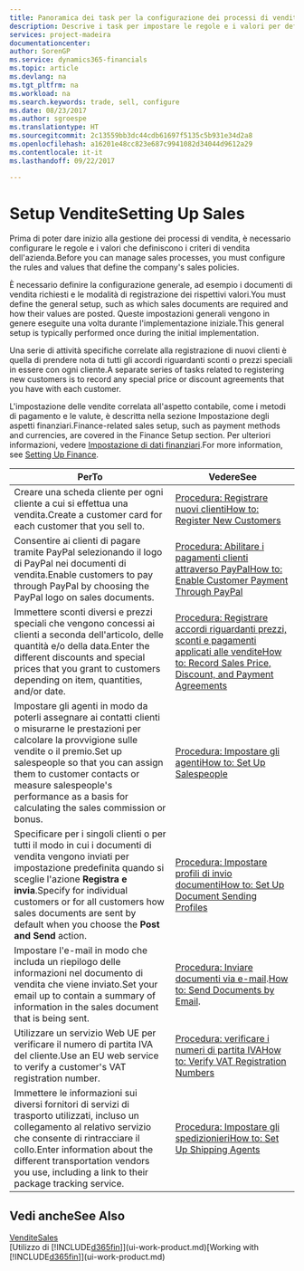 ```yaml
---
title: Panoramica dei task per la configurazione dei processi di vendita | Documenti Microsoft
description: Descrive i task per impostare le regole e i valori per definire i criteri e processi di vendita.
services: project-madeira
documentationcenter: 
author: SorenGP
ms.service: dynamics365-financials
ms.topic: article
ms.devlang: na
ms.tgt_pltfrm: na
ms.workload: na
ms.search.keywords: trade, sell, configure
ms.date: 08/23/2017
ms.author: sgroespe
ms.translationtype: HT
ms.sourcegitcommit: 2c13559bb3dc44cdb61697f5135c5b931e34d2a8
ms.openlocfilehash: a16201e48cc823e687c9941082d34044d9612a29
ms.contentlocale: it-it
ms.lasthandoff: 09/22/2017

---
```

# <a name="setting-up-sales"></a><span data-ttu-id="b86af-103">Setup Vendite</span><span class="sxs-lookup"><span data-stu-id="b86af-103">Setting Up Sales</span></span>
<span data-ttu-id="b86af-104">Prima di poter dare inizio alla gestione dei processi di vendita, è necessario configurare le regole e i valori che definiscono i criteri di vendita dell'azienda.</span><span class="sxs-lookup"><span data-stu-id="b86af-104">Before you can manage sales processes, you must configure the rules and values that define the company's sales policies.</span></span>

<span data-ttu-id="b86af-105">È necessario definire la configurazione generale, ad esempio i documenti di vendita richiesti e le modalità di registrazione dei rispettivi valori.</span><span class="sxs-lookup"><span data-stu-id="b86af-105">You must define the general setup, such as which sales documents are required and how their values are posted.</span></span> <span data-ttu-id="b86af-106">Queste impostazioni generali vengono in genere eseguite una volta durante l'implementazione iniziale.</span><span class="sxs-lookup"><span data-stu-id="b86af-106">This general setup is typically performed once during the initial implementation.</span></span>

<span data-ttu-id="b86af-107">Una serie di attività specifiche correlate alla registrazione di nuovi clienti è quella di prendere nota di tutti gli accordi riguardanti sconti o prezzi speciali in essere con ogni cliente.</span><span class="sxs-lookup"><span data-stu-id="b86af-107">A separate series of tasks related to registering new customers is to record any special price or discount agreements that you have with each customer.</span></span>

<span data-ttu-id="b86af-108">L'impostazione delle vendite correlata all'aspetto contabile, come i metodi di pagamento e le valute, è descritta nella sezione Impostazione degli aspetti finanziari.</span><span class="sxs-lookup"><span data-stu-id="b86af-108">Finance-related sales setup, such as payment methods and currencies, are covered in the Finance Setup section.</span></span> <span data-ttu-id="b86af-109">Per ulteriori informazioni, vedere [Impostazione di dati finanziari](finance-setup-finance.md).</span><span class="sxs-lookup"><span data-stu-id="b86af-109">For more information, see [Setting Up Finance](finance-setup-finance.md).</span></span>

| <span data-ttu-id="b86af-110">Per</span><span class="sxs-lookup"><span data-stu-id="b86af-110">To</span></span> | <span data-ttu-id="b86af-111">Vedere</span><span class="sxs-lookup"><span data-stu-id="b86af-111">See</span></span> |
| --- | --- |
| <span data-ttu-id="b86af-112">Creare una scheda cliente per ogni cliente a cui si effettua una vendita.</span><span class="sxs-lookup"><span data-stu-id="b86af-112">Create a customer card for each customer that you sell to.</span></span> |[<span data-ttu-id="b86af-113">Procedura: Registrare nuovi clienti</span><span class="sxs-lookup"><span data-stu-id="b86af-113">How to: Register New Customers</span></span>](sales-how-register-new-customers.md) |
| <span data-ttu-id="b86af-114">Consentire ai clienti di pagare tramite PayPal selezionando il logo di PayPal nei documenti di vendita.</span><span class="sxs-lookup"><span data-stu-id="b86af-114">Enable customers to pay through PayPal by choosing the PayPal logo on sales documents.</span></span> |[<span data-ttu-id="b86af-115">Procedura: Abilitare i pagamenti clienti attraverso PayPal</span><span class="sxs-lookup"><span data-stu-id="b86af-115">How to: Enable Customer Payment Through PayPal</span></span>](sales-how-enable-payment-service-extensions.md) |
| <span data-ttu-id="b86af-116">Immettere sconti diversi e prezzi speciali che vengono concessi ai clienti a seconda dell'articolo, delle quantità e/o della data.</span><span class="sxs-lookup"><span data-stu-id="b86af-116">Enter the different discounts and special prices that you grant to customers depending on item, quantities, and/or date.</span></span> |[<span data-ttu-id="b86af-117">Procedura: Registrare accordi riguardanti prezzi, sconti e pagamenti applicati alle vendite</span><span class="sxs-lookup"><span data-stu-id="b86af-117">How to: Record Sales Price, Discount, and Payment Agreements</span></span>](sales-how-record-sales-price-discount-payment-agreements.md) |
| <span data-ttu-id="b86af-118">Impostare gli agenti in modo da poterli assegnare ai contatti clienti o misurarne le prestazioni per calcolare la provvigione sulle vendite o il premio.</span><span class="sxs-lookup"><span data-stu-id="b86af-118">Set up salespeople so that you can assign them to customer contacts or measure salespeople's performance as a basis for calculating the sales commission or bonus.</span></span> |[<span data-ttu-id="b86af-119">Procedura: Impostare gli agenti</span><span class="sxs-lookup"><span data-stu-id="b86af-119">How to: Set Up Salespeople</span></span>](sales-how-setup-salespeople.md) |
| <span data-ttu-id="b86af-120">Specificare per i singoli clienti o per tutti il modo in cui i documenti di vendita vengono inviati per impostazione predefinita quando si sceglie l'azione **Registra e invia**.</span><span class="sxs-lookup"><span data-stu-id="b86af-120">Specify for individual customers or for all customers how sales documents are sent by default when you choose the **Post and Send** action.</span></span> |[<span data-ttu-id="b86af-121">Procedura: Impostare profili di invio documenti</span><span class="sxs-lookup"><span data-stu-id="b86af-121">How to: Set Up Document Sending Profiles</span></span>](sales-how-setup-document-send-profiles.md) |
| <span data-ttu-id="b86af-122">Impostare l'e-mail in modo che includa un riepilogo delle informazioni nel documento di vendita che viene inviato.</span><span class="sxs-lookup"><span data-stu-id="b86af-122">Set your email up to contain a summary of information in the sales document that is being sent.</span></span> |<span data-ttu-id="b86af-123">[Procedura: Inviare documenti via e-mail](ui-how-send-documents-email.md).</span><span class="sxs-lookup"><span data-stu-id="b86af-123">[How to: Send Documents by Email](ui-how-send-documents-email.md).</span></span> |
|<span data-ttu-id="b86af-124">Utilizzare un servizio Web UE per verificare il numero di partita IVA del cliente.</span><span class="sxs-lookup"><span data-stu-id="b86af-124">Use an EU web service to verify a customer's VAT registration number.</span></span>|[<span data-ttu-id="b86af-125">Procedura: verificare i numeri di partita IVA</span><span class="sxs-lookup"><span data-stu-id="b86af-125">How to: Verify VAT Registration Numbers</span></span>](sales-how-to-verify-vat-registration-numbers.md)|
|<span data-ttu-id="b86af-126">Immettere le informazioni sui diversi fornitori di servizi di trasporto utilizzati, incluso un collegamento al relativo servizio che consente di rintracciare il collo.</span><span class="sxs-lookup"><span data-stu-id="b86af-126">Enter information about the different transportation vendors you use, including a link to their package tracking service.</span></span>|[<span data-ttu-id="b86af-127">Procedura: Impostare gli spedizionieri</span><span class="sxs-lookup"><span data-stu-id="b86af-127">How to: Set Up Shipping Agents</span></span>](sales-how-to-set-up-shipping-agents.md)|

## <a name="see-also"></a><span data-ttu-id="b86af-128">Vedi anche</span><span class="sxs-lookup"><span data-stu-id="b86af-128">See Also</span></span>
[<span data-ttu-id="b86af-129">Vendite</span><span class="sxs-lookup"><span data-stu-id="b86af-129">Sales</span></span>](sales-manage-sales.md)  
<span data-ttu-id="b86af-130">[Utilizzo di [!INCLUDE[d365fin](includes/d365fin_md.md)]](ui-work-product.md)</span><span class="sxs-lookup"><span data-stu-id="b86af-130">[Working with [!INCLUDE[d365fin](includes/d365fin_md.md)]](ui-work-product.md)</span></span>

